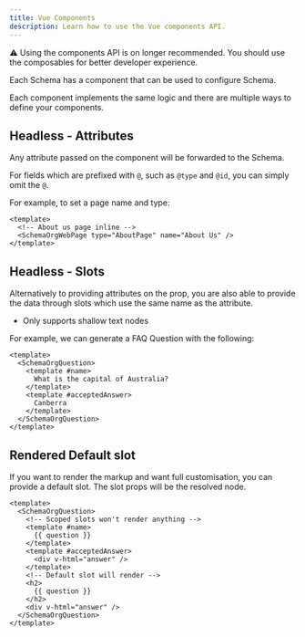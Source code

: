 ```yaml
---
title: Vue Components
description: Learn how to use the Vue components API. 
---
```


⚠️ Using the components API is on longer recommended. You should use the composables for better developer experience.

Each Schema has a component that can be used to configure
Schema.

Each component implements the same logic and there are multiple ways to define your components.

## Headless - Attributes

Any attribute passed on the component will be forwarded to the
Schema.

For fields which are prefixed with `@`, such as `@type` and `@id`, you can simply omit the `@`.

For example, to set a page name and type:

```vue
<template>
  <!-- About us page inline -->
  <SchemaOrgWebPage type="AboutPage" name="About Us" />
</template>
```

## Headless - Slots

Alternatively to providing attributes on the prop, you are also able to provide the data through slots which
use the same name as the attribute.

- Only supports shallow text nodes

For example, we can generate a FAQ Question with the following:

```vue
<template>
  <SchemaOrgQuestion>
    <template #name>
      What is the capital of Australia?
    </template>
    <template #acceptedAnswer>
      Canberra
    </template>
  </SchemaOrgQuestion>
</template>
```


## Rendered Default slot

If you want to render the markup and want full customisation, you can provide a default slot. The slot props
will be the resolved node.

```vue
<template>
  <SchemaOrgQuestion>
    <!-- Scoped slots won't render anything -->
    <template #name>
      {{ question }}
    </template>
    <template #acceptedAnswer>
      <div v-html="answer" />
    </template>
    <!-- Default slot will render -->
    <h2>
      {{ question }}
    </h2>
    <div v-html="answer" />
  </SchemaOrgQuestion>
</template>
```
